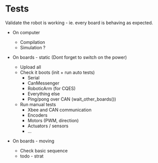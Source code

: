 
# Tests

Validate the robot is working - ie. every board is behaving as expected.

* On computer
    * Compilation
    * Simulation ?

* On boards - static (Dont forget to switch on the power)
    * Upload all
    * Check it boots (init + run auto tests)
        * Serial
        * CanMessenger
        * RoboticArm (for CQES)
        * Everything else
        * Ping/pong over CAN (wait_other_boards())
    * Run manual tests
        * Xbee and CAN communication
        * Encoders
        * Motors (PWM, direction)
        * Actuators / sensors
        * ...

* On boards - moving
    * Check basic sequence
    * todo - strat
